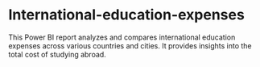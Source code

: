 # International-education-expenses
This Power BI report analyzes and compares international education expenses across various countries and cities. It provides insights into the total cost of studying abroad.
